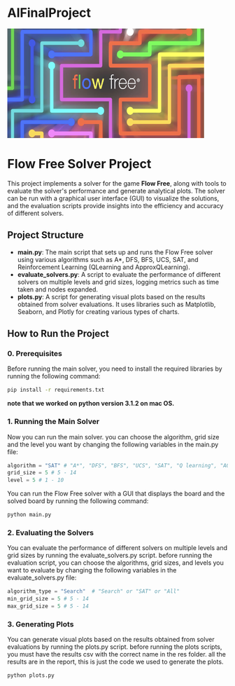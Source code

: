 # AIFinalProject

<img src="readme_img.png" alt="Description of image" width="450" height="250">


# Flow Free Solver Project

This project implements a solver for the game **Flow Free**, along with tools to evaluate the solver's performance and generate analytical plots. The solver can be run with a graphical user interface (GUI) to visualize the solutions, and the evaluation scripts provide insights into the efficiency and accuracy of different solvers.

## Project Structure

- **main.py**: The main script that sets up and runs the Flow Free solver using various algorithms such as A*, DFS, BFS, UCS, SAT, and Reinforcement Learning (QLearning and ApproxQLearning).
- **evaluate_solvers.py**: A script to evaluate the performance of different solvers on multiple levels and grid sizes, logging metrics such as time taken and nodes expanded.
- **plots.py**: A script for generating visual plots based on the results obtained from solver evaluations. It uses libraries such as Matplotlib, Seaborn, and Plotly for creating various types of charts.

## How to Run the Project

### 0. Prerequisites
Before running the main solver, you need to install the required libraries by running the following command:

```bash
pip install -r requirements.txt
```

**note that we worked on python version 3.1.2 on mac OS.**

### 1. Running the Main Solver
Now you can run the main solver. you can choose the algorithm, grid size and the level you want 
by changing the following variables in the main.py file:

```python
algorithm = "SAT" # "A*", "DFS", "BFS", "UCS", "SAT", "Q learning", "AQ learning"
grid_size = 5 # 5 - 14
level = 5 # 1 - 10
```

You can run the Flow Free solver with a GUI that displays the board and the solved board
by running the following command:

```bash
python main.py
```

### 2. Evaluating the Solvers
You can evaluate the performance of different solvers on multiple levels and grid sizes by running the evaluate_solvers.py script.
before running the evaluation script, you can choose the algorithms, grid sizes, and levels you want to evaluate by changing the following variables in the evaluate_solvers.py file:

```python
algorithm_type = "Search"  # "Search" or "SAT" or "All"
min_grid_size = 5 # 5 - 14
max_grid_size = 5 # 5 - 14
```

### 3. Generating Plots
You can generate visual plots based on the results obtained from solver evaluations by running the plots.py script.
before running the plots scripts, you must have the results csv with the correct name in the res folder.
all the results are in the report, this is just the code we used to generate the plots.

```bash
python plots.py
```


